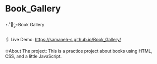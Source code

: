 # Book_Gallery
⋆.˚🦋༘⋆Book Gallery

🖇️ Live Demo:  https://samaneh-s.github.io/Book_Gallery/

✩About The project:
This is a practice project about books using HTML, CSS, and a little JavaScript.

